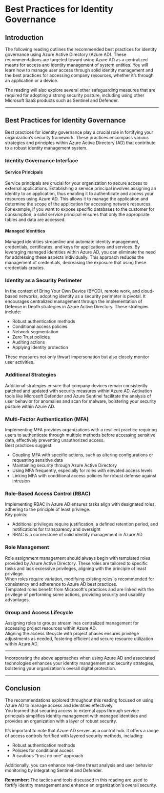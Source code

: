 # Best Practices for Identity Governance

## Introduction

The following reading outlines the recommended best practices for identity governance using Azure Active Directory (Azure AD). These recommendations are targeted toward using Azure AD as a centralized means for access and identity management of system entities. You will learn how to manage user access through solid identity management and the best practices for accessing company resources, whether it’s through an application or a device.

The reading will also explore several other safeguarding measures that are required for adopting a strong security posture, including using other Microsoft SaaS products such as Sentinel and Defender.

---

## Best Practices for Identity Governance

Best practices for identity governance play a crucial role in fortifying your organization’s security framework. These practices encompass various strategies and principles within Azure Active Directory (AD) that contribute to a robust identity management system.

### Identity Governance Interface

#### Service Principals

Service principals are crucial for your organization to secure access to external applications. Establishing a service principal involves assigning an identity to an application, thus enabling it to authenticate and access your resources using Azure AD. This allows it to manage the application and determine the scope of the application for accessing network resources.  
For example, if you want to expose specific databases to the customer for consumption, a solid service principal ensures that only the appropriate tables and data are accessed.

#### Managed Identities

Managed identities streamline and automate identity management, credentials, certificates, and keys for applications and services. By leveraging managed identities within Azure AD, you can eliminate the need for addressing these aspects individually. This approach reduces the management of credentials, decreasing the exposure that using these credentials creates.

### Identity as a Security Perimeter

In the context of Bring Your Own Device (BYOD), remote work, and cloud-based networks, adopting identity as a security perimeter is pivotal. It encourages centralized management through the implementation of Defense in Depth strategies in Azure Active Directory. These strategies include:

- Robust authentication methods
- Conditional access policies
- Network segmentation
- Zero Trust policies
- Auditing actions
- Applying identity protection

These measures not only thwart impersonation but also closely monitor user activities.

### Additional Strategies

Additional strategies ensure that company devices remain consistently patched and updated with security measures within Azure AD. Activation tools like Microsoft Defender and Azure Sentinel facilitate the analysis of user behavior for anomalies and scan for malware, bolstering your security posture within Azure AD.

### Multi-Factor Authentication (MFA)

Implementing MFA provides organizations with a resilient practice requiring users to authenticate through multiple methods before accessing sensitive data, effectively preventing unauthorized access.  
Best practices suggest:

- Coupling MFA with specific actions, such as altering configurations or requesting sensitive data
- Maintaining security through Azure Active Directory
- Using MFA frequently, especially for roles with elevated access levels
- Linking MFA with conditional access policies for robust defense against intrusion

### Role-Based Access Control (RBAC)

Implementing RBAC in Azure AD ensures tasks align with designated roles, adhering to the principle of least privilege.  
Key points:

- Additional privileges require justification, a defined retention period, and notifications for transparency and oversight
- RBAC is a cornerstone of solid identity management in Azure AD

### Role Management

Role assignment management should always begin with templated roles provided by Azure Active Directory. These roles are tailored to specific tasks and lack excessive privileges, aligning with the principle of least privilege.  
When roles require variation, modifying existing roles is recommended for consistency and adherence to Azure AD best practices.  
Templated roles benefit from Microsoft's practices and are linked with the privilege of performing some actions, providing security and usability advantages.

### Group and Access Lifecycle

Assigning roles to groups streamlines centralized management for accessing project resources within Azure AD.  
Aligning the access lifecycle with project phases ensures privilege adjustments as needed, fostering efficient and secure resource utilization within Azure AD.

---

Incorporating the above approaches when using Azure AD and associated technologies enhances your identity management and security strategies, bolstering your organization's overall digital protection.

---

## Conclusion

The recommendations explored throughout this reading focused on using Azure AD to manage access and identities effectively.  
You learned that securing access to external apps through service principals simplifies identity management with managed identities and provides an organization with a layer of robust security.

It’s important to note that Azure AD serves as a control hub. It offers a range of access controls fortified with layered security methods, including:

- Robust authentication methods
- Policies for conditional access
- A cautious “trust no one” approach

Additionally, you can enhance real-time threat analysis and user behavior monitoring by integrating Sentinel and Defender.

**Remember:** The tactics and tools discussed in this reading are used to fortify identity management and enhance an organization's overall security.
